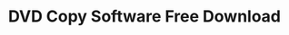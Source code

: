 ---
title: DVD Copy Software Free Download
metaItems:
  - name: description
    content: DVD Copy Software Free Download, Upgrade DVD-Cloner, Upgrade DVD-Cloner for Mac | Perfect 1:1 DVD copy! Copy protected DVDs, copy dual layer DVDs.
  - name: keywords
    content: DVD-Cloner, DVD-Cloner for Mac, DVD-Cloner Platinum, DVD-Cloner Gold, Open SmartBurner, Open SuperConverter, OpenCloner UltraBox
breadcrumb: 
template: primary
areaTop:
    title: Download DVD-Cloner
    additionClass: shadow-box py-lg-8 py-6
    type: download
    button:
        additionText: |    
            Note: Please click the "save" button to save dcloner.exe. If the message "protected file" pops up, simply turn off your firewall and try again.   
        extraItem:
            - text: Download history version
              kbUrl: can-i-download-the-earlier-versions-of-dvd-cloner_39.html       
            - text: Upgrade history
              path: release
downloadList:
  name: download-list
  template: card
  type: download
  container: container 
  title: 
  textTop: 
  textBottom: 
  button:
  paddingY: 6
  additionClass: position-relative text-center
  bgStyle: 
  reWriteitem:
    - handleName: DVD-Cloner 64bit
      active: false
    - handleName: iPod-Cloner
      active: false      
  iconGird: 4        
antivirusReport:
  name: Antivirus Report
  container: container
  title: Antivirus Report
  textTop: DVD-Cloner is guaranteed 100% clean by Softpedia, Place77 and many other websites. It was tested thoroughly and was found absolutely clean. It does not contain any form of malware, including but not limited to spyware, viruses, trojans and backdoors. Therefore, it can be installed with no concern by any computer user.
  textBottom: 
  button:
  rowClass: align-items-center
  additionClass: position-relative text-center
  bgStyle: dark-opacity-1
  icon:
    - iconUrl: icon\100clean.png
    - iconUrl: icon\softpedia_clean.gif
      path: antivirus_report
    - iconUrl: icon\place77_clean.jpg
      path: antivirus_report      
  iconGird: 3      
getFreeDC:
  name: getFreeDC
  container: container
  title: Get FREE DVD-Cloner now!
  textTop: |    
    We'd like to turn DVD-Cloner 2020 into a multi-language application. Welcome to translate it to your native language. The translator will receive DVD-Cloner 2020's registration code as a reward. If you are interested in it, please <a class="text-danger" href="/knowledge/How-to-create-multi-language-text-for-a-DVD-Cloner-interface_381.html">Click HERE</a> to learn more.

    Please don't translate the following languages. Here is a multi-language translation list that we have received.
    
    <img alt="English" src="{imageUrl}icon/lan_usa.png"> <img alt="Italian" src="{imageUrl}icon/italy.png">&nbsp;<img alt="Poland" src="{imageUrl}icon/poland.png"> <img alt="chinese" src="{imageUrl}icon/china.png">

    Since there will be lots of translation versions of each language, we can not assure that every translator will get a free program. If you have any question, please feel free to email to <a href="mailto:support@dvd-cloner.com">support@dvd-cloner.com</a>

    We need your participation!
  button:
  additionClass: position-relative text-center
  bgStyle: 
    default: dark-opacity-2 
    imageUrl: world-bg.png
  iconGird: 3        
---